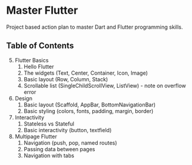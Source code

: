 # Master Flutter

Project based action plan to master Dart and Flutter programming skills.

## Table of Contents

5. Flutter Basics
   1. Hello Flutter
   2. The widgets (Text, Center, Container, Icon, Image)
   3. Basic layout (Row, Column, Stack)
   4. Scrollable list (SingleChildScrollView, ListView) - note on overflow error
6. Design
   1. Basic layout (Scaffold, AppBar, BottomNavigationBar)
   2. Basic styling (colors, fonts, padding, margin, border)
7. Interactivity
   1. Stateless vs Stateful
   2. Basic interactivity (button, textfield)
8. Multipage Flutter
   1. Navigation (push, pop, named routes)
   2. Passing data between pages
   3. Navigation with tabs
